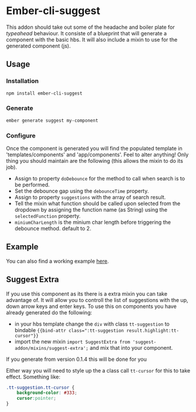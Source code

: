 # Ember-cli-suggest

This addon should take out some of the headache and boiler plate for *typeahead* behaviour. It consiste of a blueprint that will generate a component with the basic hbs. It will also include a mixin to use for the generated component (js).

## Usage

### Installation

```bash
npm install ember-cli-suggest
```

### Generate

```bash
ember generate suggest my-component
```

### Configure

Once the component is generated you will find the populated template in 'templates/components' and 'app/components'. Feel to alter anything! Only thing you should maintain are the following (this allows the mixin to do its job).

* Assign to property ```doDebounce``` for the method to call when search is to be performed.
* Set the debounce gap using the ```debounceTime``` property.
* Assign to property ```suggestions``` with the array of search result.
* Tell the mixin what function should be called upon selected from the dropdown by assigning the function name (as String) using the ```selectedFunction``` property.
* ```miniumCharLength``` is the minium char length before triggering the debounce method. default to 2.

## Example

You can also find a working example [here](https://github.com/klclee/suggest-example).

## Suggest Extra

If you use this component as its there is a extra mixin you can take advantage of. It will allow you to controll the list of suggestions
with the up, down arrow keys and enter keys. To use this on components you have already generated do the following:

* in your hbs template change the ```div``` with class ```tt-suggestion``` to bindable ```{{bind-attr class=":tt-suggestion result.highlight:tt-cursor"}}```
* import the new mixin ```import SuggestExtra from 'suggest-addon/mixins/suggest-extra';``` and mix that into your component.  

If you generate from version 0.1.4 this will be done for you

Either way you will need to style up the a class call ```tt-cursor``` for this to take effect. Something like:

```css
.tt-suggestion.tt-cursor {
	background-color: #333;
	cursor:pointer;
}
```
